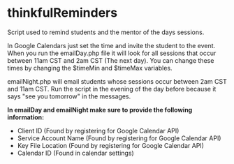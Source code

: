 thinkfulReminders
=================

Script used to remind students and the mentor of the days sessions.

In Google Calendars just set the time and invite the student to the event.  When you run the emailDay.php file it will look for all sessions that occur between 11am CST and 2am CST (The next day).  You can change these times by changing the $timeMin and $timeMax variables.

emailNight.php will email students whose sessions occur between 2am CST and 11am CST.  Run the script in the evening of the day before because it says "see you tomorrow" in the messages.

**In emailDay and emailNight make sure to provide the following information:**
+   Client ID (Found by registering for Google Calendar API)
+   Service Account Name (Found by registering for Google Calendar API)
+   Key File Location (Found by registering for Google Calendar API)
+   Calendar ID (Found in calendar settings)
